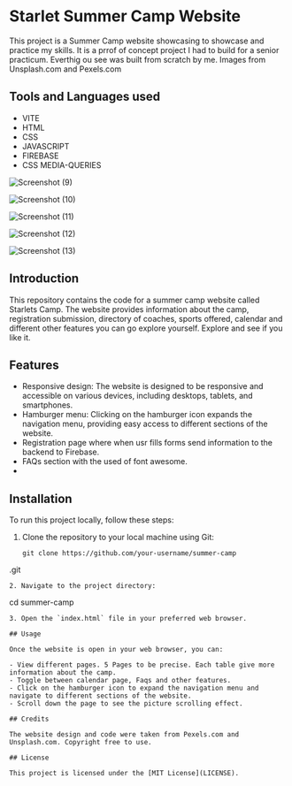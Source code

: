 # Starlet Summer Camp Website

This project is a Summer Camp website showcasing to showcase and practice my skills.
It is a prrof of concept project I had to build for a senior practicum. Everthig ou see was built from scratch
by me. Images from Unsplash.com and Pexels.com

## Tools and Languages used

- VITE
- HTML
- CSS
- JAVASCRIPT
- FIREBASE
- CSS MEDIA-QUERIES


![Screenshot (9)](https://github.com/naamak01/summer-camp/assets/98446143/9ac59cb6-cf55-4c8f-8da0-e74b5bbbfeeb)

![Screenshot (10)](https://github.com/naamak01/summer-camp/assets/98446143/e39e7c10-cc28-41c3-99e9-5a0160159922)

![Screenshot (11)](https://github.com/naamak01/summer-camp/assets/98446143/6ddc524f-5ffa-4be7-8fa0-3ed499c6779a)

![Screenshot (12)](https://github.com/naamak01/summer-camp/assets/98446143/275f9f71-367d-468d-b62f-26e90b0b7808)

![Screenshot (13)](https://github.com/naamak01/summer-camp/assets/98446143/8d8eff80-0db7-47a3-95e5-7605cfcacd91)

## Introduction

This repository contains the code for a summer camp website called Starlets Camp. The website provides information about the camp, 
registration submission, directory of coaches, sports offered, calendar and different other features you can go explore yourself. Explore and see
if you like it.

## Features

- Responsive design: The website is designed to be responsive and accessible on various devices, including desktops, tablets, and smartphones.
- Hamburger menu: Clicking on the hamburger icon expands the navigation menu, providing easy access to different sections of the website.
- Registration page where when usr fills forms send information to the backend to Firebase.
- FAQs section with the used of font awesome.
- 

## Installation

To run this project locally, follow these steps:

1. Clone the repository to your local machine using Git:
   ```
   git clone https://github.com/your-username/summer-camp
.git
   ```
2. Navigate to the project directory:
   ```
   cd summer-camp

   ```
3. Open the `index.html` file in your preferred web browser.

## Usage

Once the website is open in your web browser, you can:

- View different pages. 5 Pages to be precise. Each table give more information about the camp.
- Toggle between calendar page, Faqs and other features.
- Click on the hamburger icon to expand the navigation menu and navigate to different sections of the website.
- Scroll down the page to see the picture scrolling effect.

## Credits

The website design and code were taken from Pexels.com and Unsplash.com. Copyright free to use.

## License

This project is licensed under the [MIT License](LICENSE).
